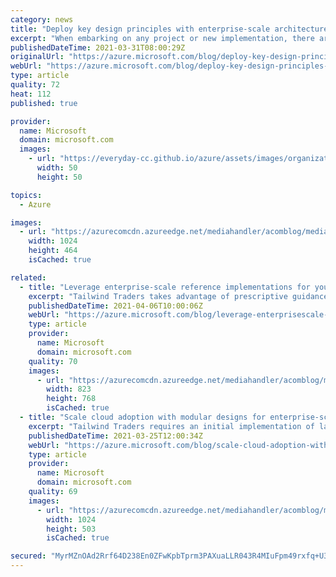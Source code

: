 ```yaml
---
category: news
title: "Deploy key design principles with enterprise-scale architecture"
excerpt: "When embarking on any project or new implementation, there are always key design and decision points to be discussed and fully understood. Deploying an enterprise-scale landing zone and subsequent resources to the cloud is no different. The enterprise-scale architecture prescribed in this guidance is"
publishedDateTime: 2021-03-31T08:00:29Z
originalUrl: "https://azure.microsoft.com/blog/deploy-key-design-principles-with-enterprise-scale-architecture/"
webUrl: "https://azure.microsoft.com/blog/deploy-key-design-principles-with-enterprise-scale-architecture/"
type: article
quality: 72
heat: 112
published: true

provider:
  name: Microsoft
  domain: microsoft.com
  images:
    - url: "https://everyday-cc.github.io/azure/assets/images/organizations/microsoft.com-50x50.jpg"
      width: 50
      height: 50

topics:
  - Azure

images:
  - url: "https://azurecomcdn.azureedge.net/mediahandler/acomblog/media/Default/blog/4b7b218a-0abc-497b-afd7-d2b86228b116.png"
    width: 1024
    height: 464
    isCached: true

related:
  - title: "Leverage enterprise-scale reference implementations for your cloud adoption"
    excerpt: "Tailwind Traders takes advantage of prescriptive guidance coupled with best practices for your Azure control plane by using the enterprise-scale architecture."
    publishedDateTime: 2021-04-06T10:00:06Z
    webUrl: "https://azure.microsoft.com/blog/leverage-enterprisescale-reference-implementations-for-your-cloud-adoption/"
    type: article
    provider:
      name: Microsoft
      domain: microsoft.com
    quality: 70
    images:
      - url: "https://azurecomcdn.azureedge.net/mediahandler/acomblog/media/Default/blog/1289ec56-767b-4276-ad35-db2681317878.png"
        width: 823
        height: 768
        isCached: true
  - title: "Scale cloud adoption with modular designs for enterprise-scale landing zones"
    excerpt: "Tailwind Traders requires an initial implementation of landing zones with fully integrated governance, security, and operations from the start. The enterprise-scale architecture provides prescriptive guidance coupled with Azure best practices, developed largely by Microsoft architects and the broader"
    publishedDateTime: 2021-03-25T12:00:34Z
    webUrl: "https://azure.microsoft.com/blog/scale-cloud-adoption-with-modular-designs-for-enterprisescale-landing-zones/"
    type: article
    provider:
      name: Microsoft
      domain: microsoft.com
    quality: 69
    images:
      - url: "https://azurecomcdn.azureedge.net/mediahandler/acomblog/media/Default/blog/3a0d056e-14fe-4f5f-873c-aa6ad7a67c69.png"
        width: 1024
        height: 503
        isCached: true

secured: "MyrMZnOAd2Rrf64D238En0ZFwKpbTprm3PAXuaLLR043R4MIuFpm49rxfq+U3mDB+96lUqDmkSDSoe4ceTrZc6uS2ix20gldJgZH+KT7flIXMR0Bp0AfZzz7FtDACI95u+00XfkTuUhlBrpfiRtE07XVkZFN7vzRET4sirMUgVQ/e4/lHbRgDXYla13XTeh7TSyQ+N65Rehgsb4SCz5Lon6/ngx+dxI46t/BEYgP1D8/XxrnPB2n5TiNP0PvNlKHdDyXOeCItzqWnE16np7MIQnaBx117jM3RtOD+d7QFJtBgDqQnAWI6VghbYUTJzZgTWroeodqmOFOXJjs4A5DOz5bWoAA6I8FzG7OopJ8N4Y=;OLjlwQRrRUg8SIkIT9B8GA=="
---
```


